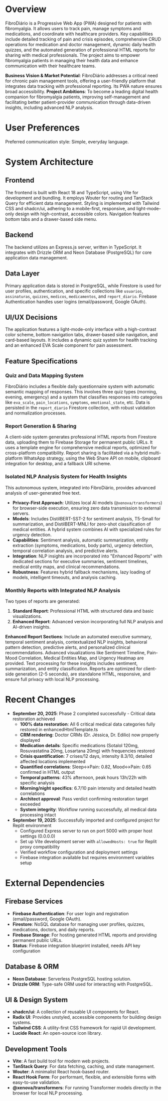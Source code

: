 # Overview

FibroDiário is a Progressive Web App (PWA) designed for patients with fibromyalgia. It allows users to track pain, manage symptoms and medications, and coordinate with healthcare providers. Key capabilities include detailed tracking of pain and crisis episodes, comprehensive CRUD operations for medication and doctor management, dynamic daily health quizzes, and the automated generation of professional HTML reports for sharing with medical professionals. The project aims to empower fibromyalgia patients in managing their health data and enhance communication with their healthcare teams.

**Business Vision & Market Potential**: FibroDiário addresses a critical need for chronic pain management tools, offering a user-friendly platform that integrates data tracking with professional reporting. Its PWA nature ensures broad accessibility.
**Project Ambitions**: To become a leading digital health companion for fibromyalgia patients, improving self-management and facilitating better patient-provider communication through data-driven insights, including advanced NLP analysis.

# User Preferences

Preferred communication style: Simple, everyday language.

# System Architecture

## Frontend
The frontend is built with React 18 and TypeScript, using Vite for development and bundling. It employs Wouter for routing and TanStack Query for efficient data management. Styling is implemented with Tailwind CSS and shadcn/ui, adhering to a mobile-first, responsive, and light-mode-only design with high-contrast, accessible colors. Navigation features bottom tabs and a drawer-based side menu.

## Backend
The backend utilizes an Express.js server, written in TypeScript. It integrates with Drizzle ORM and Neon Database (PostgreSQL) for core application data management.

## Data Layer
Primary application data is stored in PostgreSQL, while Firestore is used for user profiles, authentication, and specific collections like `usuarios`, `assinaturas`, `quizzes`, `medicos`, `medicamentos`, and `report_diario`. Firebase Authentication handles user logins (email/password, Google OAuth).

## UI/UX Decisions
The application features a light-mode-only interface with a high-contrast color scheme, bottom navigation tabs, drawer-based side navigation, and card-based layouts. It includes a dynamic quiz system for health tracking and an enhanced EVA Scale component for pain assessment.

## Feature Specifications

### Quiz and Data Mapping System
FibroDiário includes a flexible daily questionnaire system with automatic semantic mapping of responses. This involves three quiz types (morning, evening, emergency) and a system that classifies responses into categories like `eva_scale`, `pain_locations`, `symptoms`, `emotional_state`, etc. Data is persisted in the `report_diario` Firestore collection, with robust validation and normalization processes.

### Report Generation & Sharing
A client-side system generates professional HTML reports from Firestore data, uploading them to Firebase Storage for permanent public URLs. It uses a template engine for comprehensive medical reports, optimized for cross-platform compatibility. Report sharing is facilitated via a hybrid multi-platform WhatsApp strategy, using the Web Share API on mobile, clipboard integration for desktop, and a fallback URI scheme.

### Isolated NLP Analysis System for Health Insights
This autonomous system, integrated into FibroDiário, provides advanced analysis of user-generated free text.
- **Privacy-First Approach**: Utilizes local AI models (`@xenova/transformers`) for browser-side execution, ensuring zero data transmission to external servers.
- **Models**: Includes DistilBERT-SST-2 for sentiment analysis, T5-Small for summarization, and DistilBERT-MNLI for zero-shot classification of medical entities. A hybrid system combines AI with specialized rules for urgency detection.
- **Capabilities**: Sentiment analysis, automatic summarization, entity extraction (symptoms, medications, body parts), urgency detection, temporal correlation analysis, and predictive alerts.
- **Integration**: NLP insights are incorporated into "Enhanced Reports" with dedicated sections for executive summaries, sentiment timelines, medical entity maps, and clinical recommendations.
- **Robustness**: Features hybrid fallback mechanisms, lazy loading of models, intelligent timeouts, and analysis caching.

### Monthly Reports with Integrated NLP Analysis
Two types of reports are generated:
1.  **Standard Report**: Professional HTML with structured data and basic visualizations.
2.  **Enhanced Report**: Advanced version incorporating full NLP analysis and AI-driven insights.

**Enhanced Report Sections**: Include an automated executive summary, temporal sentiment analysis, contextualized NLP insights, behavioral pattern detection, predictive alerts, and personalized clinical recommendations. Advanced visualizations like Sentiment Timeline, Pain-Mood Correlation, Medical Entities Map, and Urgency Heatmap are provided. Text processing for these insights includes sentiment, summarization, and entity classification. Reports are optimized for client-side generation (2-5 seconds), are standalone HTML, responsive, and ensure full privacy with local NLP processing.

# Recent Changes
- **September 20, 2025**: Phase 2 completed successfully - Critical data restoration achieved
  - **100% data restoration**: All 6 critical medical data categories fully restored in enhancedHtmlTemplate.ts
  - **CRM rendering**: Doctor CRMs (Dr. Jéssica, Dr. Edilio) now properly displayed
  - **Medication details**: Specific medications (Sotalol 120mg, Rosuvastatina 20mg, Losartana 20mg) with frequencies restored
  - **Crisis quantification**: 7 crises/12 days, intensity 8.3/10, detailed affected locations implemented
  - **Quantified correlations**: Sleep↔Pain: 0.82, Mood↔Pain: 0.65 confirmed in HTML output
  - **Temporal patterns**: 43% afternoon, peak hours 13h/22h with specific analysis
  - **Morning/night specifics**: 6.7/10 pain intensity and detailed health correlations
  - **Architect approval**: Pass verdict confirming restoration target exceeded
  - **System integrity**: Workflow running successfully, all medical data processing intact
- **September 19, 2025**: Successfully imported and configured project for Replit environment
  - Configured Express server to run on port 5000 with proper host settings (0.0.0.0)
  - Set up Vite development server with `allowedHosts: true` for Replit proxy compatibility
  - Verified workflow configuration and deployment settings
  - Firebase integration available but requires environment variables setup

# External Dependencies

## Firebase Services
-   **Firebase Authentication**: For user login and registration (email/password, Google OAuth).
-   **Firestore**: NoSQL database for managing user profiles, quizzes, medications, doctors, and daily reports.
-   **Firebase Storage**: For hosting generated HTML reports and providing permanent public URLs.
-   **Status**: Firebase integration blueprint installed, needs API key configuration

## Database & ORM
-   **Neon Database**: Serverless PostgreSQL hosting solution.
-   **Drizzle ORM**: Type-safe ORM used for interacting with PostgreSQL.

## UI & Design System
-   **shadcn/ui**: A collection of reusable UI components for React.
-   **Radix UI**: Provides unstyled, accessible components for building design systems.
-   **Tailwind CSS**: A utility-first CSS framework for rapid UI development.
-   **Lucide React**: An open-source icon library.

## Development Tools
-   **Vite**: A fast build tool for modern web projects.
-   **TanStack Query**: For data fetching, caching, and state management.
-   **Wouter**: A minimalist React hook-based router.
-   **React Hook Form**: For performant, flexible, and extensible forms with easy-to-use validation.
-   **@xenova/transformers**: For running Transformer models directly in the browser for local NLP processing.